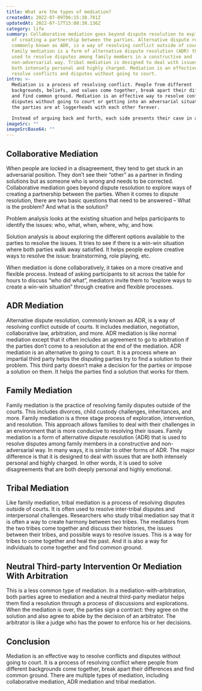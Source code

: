 ```yaml
---
title: What are the types of mediation?
createdAt: 2022-07-09T06:15:38.781Z
updatedAt: 2022-07-17T15:00:30.136Z
category: life
summary: Collaborative mediation goes beyond dispute resolution to explore ways
  of creating a partnership between the parties. Alternative dispute resolution,
  commonly known as ADR, is a way of resolving conflict outside of courts.
  Family mediation is a form of alternative dispute resolution (ADR) that is
  used to resolve disputes among family members in a constructive and
  non-adversarial way. Tribal mediation is designed to deal with issues that are
  both intensely personal and highly charged. Mediation is an effective way to
  resolve conflicts and disputes without going to court.
intro: >-
  Mediation is a process of resolving conflict. People from different
  backgrounds, beliefs, and values come together, break apart their differences
  and find common ground. Mediation is an effective way to resolve conflicts and
  disputes without going to court or getting into an adversarial situation where
  the parties are at loggerheads with each other forever.

  Instead of arguing back and forth, each side presents their case in a neutral environment. The mediator facilitates conversations by guiding participants through a series of questions and processes that lead to resolution. What we call mediation isn’t one single process but many variations of it. They can be broadly categorized into three types – Collaborative mediation, ADR (alternative dispute resolution) mediation or neutral third-party intervention; Family or couple mediation; And Tribal mediation.
imageSrc: ""
imageSrcBase64: ""
---
```


## Collaborative Mediation

When people are locked in a disagreement, they tend to get stuck in an adversarial position. They don’t see their “other” as a partner in finding solutions but as someone who is wrong and needs to be corrected. Collaborative mediation goes beyond dispute resolution to explore ways of creating a partnership between the parties.
When it comes to dispute resolution, there are two basic questions that need to be answered – What is the problem? And what is the solution?

Problem analysis looks at the existing situation and helps participants to identify the issues: who, what, when, where, why, and how.

Solution analysis is about exploring the different options available to the parties to resolve the issues. It tries to see if there is a win-win situation where both parties walk away satisfied. It helps people explore creative ways to resolve the issue: brainstorming, role playing, etc.

When mediation is done collaboratively, it takes on a more creative and flexible process. Instead of asking participants to sit across the table for hours to discuss “who did what”, mediators invite them to “explore ways to create a win-win situation” through creative and flexible processes.

## ADR Mediation

Alternative dispute resolution, commonly known as ADR, is a way of resolving conflict outside of courts. It includes mediation, negotiation, collaborative law, arbitration, and more. ADR mediation is like normal mediation except that it often includes an agreement to go to arbitration if the parties don’t come to a resolution at the end of the mediation.
ADR mediation is an alternative to going to court. It is a process where an impartial third party helps the disputing parties try to find a solution to their problem. This third party doesn’t make a decision for the parties or impose a solution on them. It helps the parties find a solution that works for them.

## Family Mediation

Family mediation is the practice of resolving family disputes outside of the courts. This includes divorces, child custody challenges, inheritances, and more.
Family mediation is a three stage process of exploration, intervention, and resolution. This approach allows families to deal with their challenges in an environment that is more conducive to resolving their issues.
Family mediation is a form of alternative dispute resolution (ADR) that is used to resolve disputes among family members in a constructive and non-adversarial way. In many ways, it is similar to other forms of ADR. The major difference is that it is designed to deal with issues that are both intensely personal and highly charged. In other words, it is used to solve disagreements that are both deeply personal and highly emotional.

## Tribal Mediation

Like family mediation, tribal mediation is a process of resolving disputes outside of courts. It is often used to resolve inter-tribal disputes and interpersonal challenges.
Researchers who study tribal mediation say that it is often a way to create harmony between two tribes. The mediators from the two tribes come together and discuss their histories, the issues between their tribes, and possible ways to resolve issues.
This is a way for tribes to come together and heal the past. And it is also a way for individuals to come together and find common ground.

## Neutral Third-party Intervention Or Mediation With Arbitration

This is a less common type of mediation. In a mediation-with-arbitration, both parties agree to mediation and a neutral third-party mediator helps them find a resolution through a process of discussions and explorations.
When the mediation is over, the parties sign a contract: they agree on the solution and also agree to abide by the decision of an arbitrator. The arbitrator is like a judge who has the power to enforce his or her decisions.

## Conclusion

Mediation is an effective way to resolve conflicts and disputes without going to court. It is a process of resolving conflict where people from different backgrounds come together, break apart their differences and find common ground. There are multiple types of mediation, including collaborative mediation, ADR mediation and tribal mediation.
